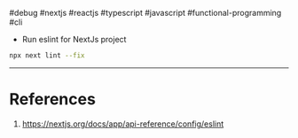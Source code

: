 #debug  #nextjs #reactjs #typescript  #javascript #functional-programming  #cli 


- Run eslint for NextJs project
```bash
npx next lint --fix
```

---
# References
1. https://nextjs.org/docs/app/api-reference/config/eslint